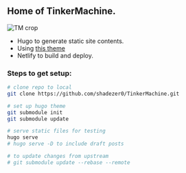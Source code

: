 ## Home of TinkerMachine.

![TM crop](https://user-images.githubusercontent.com/25390807/163201079-c0967783-2b7a-4fbd-8247-58cc1620604e.png)

- Hugo to generate static site contents. 
- Using [this theme](https://github.com/janraasch/hugo-bearblog)
- Netlify to build and deploy. 

### Steps to get setup:
```bash
# clone repo to local
git clone https://github.com/shadezer0/TinkerMachine.git

# set up hugo theme
git submodule init
git submodule update

# serve static files for testing
hugo serve
# hugo serve -D to include draft posts

# to update changes from upstream
# git submodule update --rebase --remote
```

